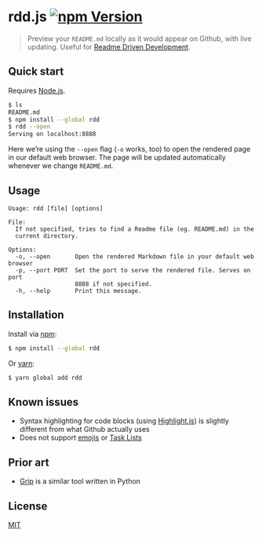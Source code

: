 # rdd.js [![npm Version](https://img.shields.io/npm/v/rdd.svg?style=flat)](https://www.npmjs.org/package/rdd)

> Preview your `README.md` locally as it would appear on Github, with live updating. Useful for [Readme Driven Development](http://tom.preston-werner.com/2010/08/23/readme-driven-development.html).

## Quick start

Requires [Node.js](https://nodejs.org/).

```bash
$ ls
README.md
$ npm install --global rdd
$ rdd --open
Serving on localhost:8888
```

Here we&rsquo;re using the `--open` flag (`-o` works, too) to open the rendered page in our default web browser. The page will be updated automatically whenever we change `README.md`.

## Usage

```
Usage: rdd [file] [options]

File:
  If not specified, tries to find a Readme file (eg. README.md) in the
  current directory.

Options:
  -o, --open       Open the rendered Markdown file in your default web browser
  -p, --port PORT  Set the port to serve the rendered file. Serves on port
                   8888 if not specified.
  -h, --help       Print this message.
```

## Installation

Install via [npm](https://npmjs.com):

```bash
$ npm install --global rdd
```

Or [yarn](https://yarnpkg.com):

```bash
$ yarn global add rdd
```

## Known issues

- Syntax highlighting for code blocks (using [Highlight.js](https://github.com/isagalaev/highlight.js)) is slightly different from what Github actually uses
- Does not support [emojis](https://emoji.muan.co/) or [Task Lists](https://help.github.com/articles/writing-on-github/#task-lists)

## Prior art

- [Grip](https://github.com/joeyespo/grip) is a similar tool written in Python

## License

[MIT](LICENSE.md)
